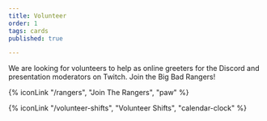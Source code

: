 ```yaml
---
title: Volunteer
order: 1
tags: cards
published: true

---
```

We are looking for volunteers to help as online greeters for the Discord and presentation moderators on Twitch. Join the Big Bad Rangers!

{% iconLink "/rangers", "Join The Rangers", "paw" %}

{% iconLink "/volunteer-shifts", "Volunteer Shifts", "calendar-clock" %}